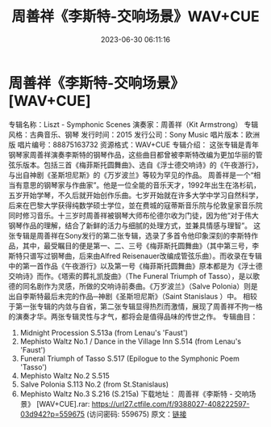 ﻿---
title: 周善祥《李斯特-交响场景》WAV+CUE
date: 2023-06-30 06:11:16
categories: 古典音乐、新世纪、纯音雅乐
tags: 纯音雅乐
---
# 周善祥《李斯特-交响场景》[WAV+CUE]

专辑名称：Liszt - Symphonic Scenes
演奏家：周善祥（Kit Armstrong）
专辑风格：古典音乐、钢琴
发行时间：2015
发行公司：Sony Music
唱片版本：欧洲版
唱片编号：88875163732
资源格式：WAV+CUE
专辑介绍：
这张专辑是青年钢琴家周善祥演奏李斯特的钢琴作品，这些曲目都曾被李斯特改编为更加华丽的管弦乐版本。包括三首《梅菲斯托圆舞曲》、选自《浮士德交响诗》的《午夜游行》，与出自神剧《圣斯坦尼斯》的《万岁波兰》等较为罕见的作品。
周善祥是一个“相当有意思的钢琴家与作曲家”。他是一位全能的音乐天才，1992年出生在洛杉矶，五岁开始学琴，不久后就开始创作乐曲。七岁开始就在许多大学中学习自然科学，后来在巴黎大学获得纯数学硕士学位，並在费城的寇蒂斯音乐院与伦敦皇家音乐院同时修习音乐。十三岁时周善祥被钢琴大师布伦德尔收为门徒，因为他“对于伟大钢琴作品的理解，结合了新鲜的活力与细腻的处理方式，並兼具情感与理智”。
这张专辑是周善祥在Sony发行的第二张专辑，选录了多首令他印象深刻的李斯特作品，其中，最受瞩目的便是第一、二、三号《梅菲斯托圆舞曲》（其中第三号，李斯特只谱写过钢琴曲，后来由Alfred
Reisenauer改编成管弦乐曲）。而收录在专辑中的第一首作品《午夜游行》以及第一号《梅菲斯托圆舞曲》原本都是为《浮士德交响诗》而作。《塔索的葬礼凯旋曲》（The
Funeral Triumph of Tasso），是以歌德的同名剧作为灵感，所做的交响诗前奏曲。《万岁波兰》（Salve
Polonia）则是出自李斯特最后未完的作品─神剧《圣斯坦尼斯》（Saint Stanislaus ）中。
相较于第一张专辑的内敛与自省，第二张专辑显得热烈而激情，展现了周善祥不拘一格的演奏才华。两张专辑灵性与才气，都将会是值得品味的传世之作。
专辑曲目：
01. Midnight Procession S.513a (from Lenau's 'Faust')
02. Mephisto Waltz No.1 / Dance in the Village Inn S.514 (from
Lenau's 'Faust')
03. Funeral Triumph of Tasso S.517 (Epilogue to the Symphonic Poem
'Tasso')
04. Mephisto Waltz No.2 S.515
05. Salve Polonia S.113 No.2 (from St.Stanislaus)
06. Mephisto Waltz No.3 S.216 (S.215a)
下载地址：
周善祥《李斯特 - 交响场景》 [WAV+CUE].rar: https://url27.ctfile.com/f/9388027-408222597-03d942?p=559675
(访问密码: 559675)
原文：[链接](https://blog.sina.com.cn/s/blog_1647c7e76010312hq.html)